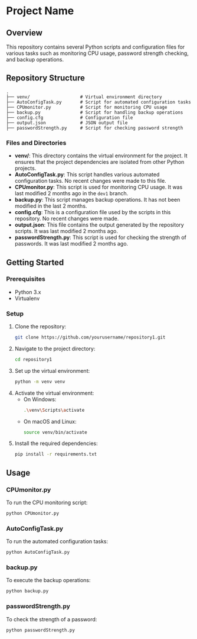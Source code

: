 # Project Name

## Overview
This repository contains several Python scripts and configuration files for various tasks such as monitoring CPU usage, password strength checking, and backup operations.

## Repository Structure

```
.
├── venv/                   # Virtual environment directory
├── AutoConfigTask.py       # Script for automated configuration tasks
├── CPUmonitor.py           # Script for monitoring CPU usage
├── backup.py               # Script for handling backup operations
├── config.cfg              # Configuration file
├── output.json             # JSON output file
├── passwordStrength.py     # Script for checking password strength
```

### Files and Directories

- **venv/**: This directory contains the virtual environment for the project. It ensures that the project dependencies are isolated from other Python projects.
- **AutoConfigTask.py**: This script handles various automated configuration tasks. No recent changes were made to this file.
- **CPUmonitor.py**: This script is used for monitoring CPU usage. It was last modified 2 months ago in the `dev1` branch.
- **backup.py**: This script manages backup operations. It has not been modified in the last 2 months.
- **config.cfg**: This is a configuration file used by the scripts in this repository. No recent changes were made.
- **output.json**: This file contains the output generated by the repository scripts. It was last modified 2 months ago.
- **passwordStrength.py**: This script is used for checking the strength of passwords. It was last modified 2 months ago.

## Getting Started

### Prerequisites
- Python 3.x
- Virtualenv

### Setup

1. Clone the repository:
    ```sh
    git clone https://github.com/yourusername/repository1.git
    ```
2. Navigate to the project directory:
    ```sh
    cd repository1
    ```
3. Set up the virtual environment:
    ```sh
    python -m venv venv
    ```
4. Activate the virtual environment:
    - On Windows:
        ```sh
        .\venv\Scripts\activate
        ```
    - On macOS and Linux:
        ```sh
        source venv/bin/activate
        ```
5. Install the required dependencies:
    ```sh
    pip install -r requirements.txt
    ```

## Usage

### CPUmonitor.py
To run the CPU monitoring script:
```sh
python CPUmonitor.py
```

### AutoConfigTask.py
To run the automated configuration tasks:
```sh
python AutoConfigTask.py
```

### backup.py
To execute the backup operations:
```sh
python backup.py
```

### passwordStrength.py
To check the strength of a password:
```sh
python passwordStrength.py
```
